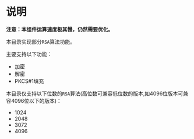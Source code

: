 # 说明

**注意：本组件运算速度极其慢，仍然需要优化。**

本目录实现部分`RSA`算法功能。

主要支持以下功能：

- 加密
- 解密
- PKCS#1填充

本目录仅支持以下位数的`RSA`算法(高位数可兼容低位数的版本,如4096位版本可兼容4096位以下的版本)：

- 1024
- 2048
- 3072
- 4096
